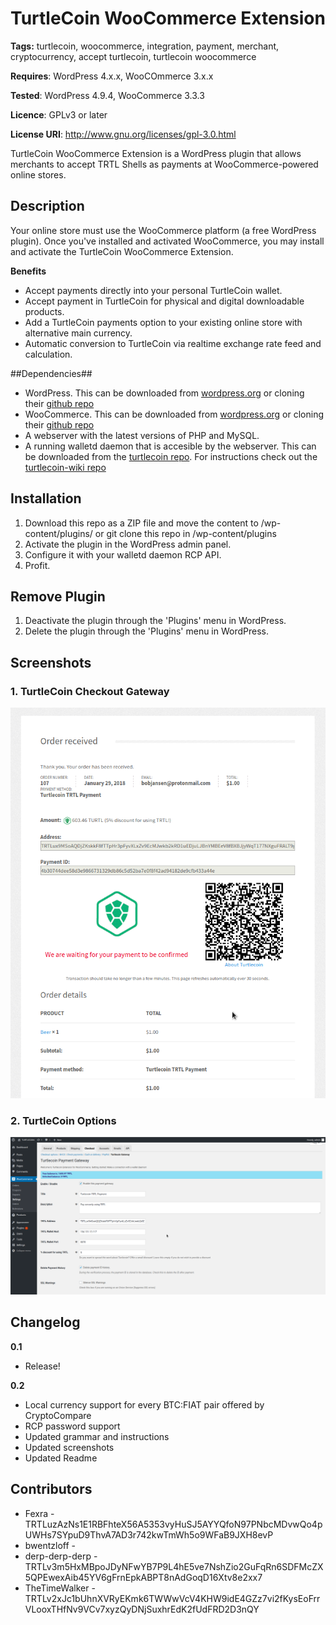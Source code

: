 # TurtleCoin WooCommerce Extension
**Tags:** turtlecoin, woocommerce, integration, payment, merchant, cryptocurrency, accept turtlecoin, turtlecoin woocommerce

**Requires**: WordPress 4.x.x, WooCOmmerce 3.x.x

**Tested**: WordPress 4.9.4, WooCommerce 3.3.3

**Licence**: GPLv3 or later

**License URI**: http://www.gnu.org/licenses/gpl-3.0.html
 
TurtleCoin WooCommerce Extension is a WordPress plugin that allows merchants to accept TRTL Shells as payments at WooCommerce-powered online stores.

## Description

Your online store must use the WooCommerce platform (a free WordPress plugin).
Once you've installed and activated WooCommerce, you may install and activate the TurtleCoin WooCommerce Extension.

**Benefits**

* Accept payments directly into your personal TurtleCoin wallet.
* Accept payment in TurtleCoin for physical and digital downloadable products.
* Add a TurtleCoin payments option to your existing online store with alternative main currency.
* Automatic conversion to TurtleCoin via realtime exchange rate feed and calculation.

##Dependencies##

- WordPress. This can be downloaded from [wordpress.org](https://wordpress.org) or cloning their [github repo](https://github.com/WordPress/WordPress)
- WooCommerce. This can be downloaded from [wordpress.org](https://wordpress.org/plugins/woocommerce/) or cloning their [github repo](https://github.com/woocommerce/woocommerce)
- A webserver with the latest versions of PHP and MySQL.
- A running walletd daemon that is accesible by the webserver. This can be downloaded from the [turtlecoin repo](https://github.com/turtlecoin/turtlecoin). For instructions check out the [turtlecoin-wiki repo](https://github.com/turtlecoin/turtlecoin-wiki/wiki/Getting-Started)


## Installation

1. Download this repo as a ZIP file and move the content to /wp-content/plugins/ or git clone this repo in /wp-content/plugins 
2. Activate the plugin in the WordPress admin panel.
3. Configure it with your walletd daemon RCP API.
4. Profit.

## Remove Plugin

1. Deactivate the plugin through the 'Plugins' menu in WordPress.
2. Delete the plugin through the 'Plugins' menu in WordPress.

## Screenshots

### 1. TurtleCoin Checkout Gateway  
![gateway](https://github.com/turtlecoin/woo-turtle/blob/master/assets/screenshots/gateway.png "TurtleCoin Checkout Gateway")
  
### 2. TurtleCoin Options  
![options](https://github.com/turtlecoin/woo-turtle/blob/master/assets/screenshots/options.png "TurtleCoin Options")

## Changelog

**0.1**
* Release!

**0.2**
* Local currency support for every BTC:FIAT pair offered by CryptoCompare
* RCP password support
* Updated grammar and instructions
* Updated screenshots
* Updated Readme

## Contributors

- Fexra - TRTLuzAzNs1E1RBFhteX56A5353vyHuSJ5AYYQfoN97PNbcMDvwQo4pUWHs7SYpuD9ThvA7AD3r742kwTmWh5o9WFaB9JXH8evP
- bwentzloff - 
- derp-derp-derp - TRTLv3m5HxMBpoJDyNFwYB7P9L4hE5ve7NshZio2GuFqRn6SDFMcZX5QPEwexAib45YV6gFrnEpkABPT8nAdGoqD16Xtv8e2xx7
- TheTimeWalker - TRTLv2xJc1bUhnXVRyEKmk6TWWwVcV4KHW9idE4GZz7vi2fKysEoFrrVLooxTHfNv9VCv7xyzQyDNjSuxhrEdK2fUdFRD2D3nQY
